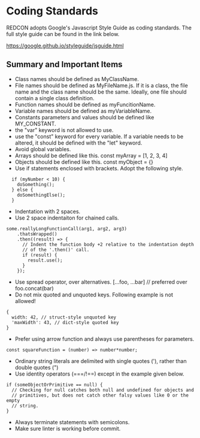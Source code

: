 # Coding Standards
REDCON adopts Google's Javascript Style Guide as coding standards. The full style guide can be found in the link below.

https://google.github.io/styleguide/jsguide.html

## Summary and Important Items 
- Class names should be defined as MyClassName.
- File names should be defined as MyFileName.js. If it is a class, the file name and the class name should be the same. Ideally, one file should contain a single class definition.
- Function names should be defined as myFuncitionName.
- Variable names should be defined as myVariableName.
- Constants parameters and values should be defined like MY_CONSTANT.
- the "var" keyword is not allowed to use.
- use the "const" keyword for every variable. If a variable needs to be altered, it should be defined with the "let" keyword.
- Avoid global variables.
- Arrays should be defined like this. const myArray = [1, 2, 3, 4]
- Objects should be defined like this. const myObject = {}
- Use if statements enclosed with brackets. Adopt the following style.
```
  if (myNumber < 10) {
    doSomething();
  } else { 
    doSomethingElse();
  }
```
- Indentation with 2 spaces.
- Use 2 space indentaiton for chained calls.
```
some.reallyLongFunctionCall(arg1, arg2, arg3)
    .thatsWrapped()
    .then((result) => {
      // Indent the function body +2 relative to the indentation depth
      // of the '.then()' call.
      if (result) {
        result.use();
      }
    });
```
- Use spread operator, over alternatives. [...foo, ...bar]   // preferred over foo.concat(bar)
- Do not mix quoted and unquoted keys. Following example is not allowed!
```
{
  width: 42, // struct-style unquoted key
  'maxWidth': 43, // dict-style quoted key
}
```
- Prefer using arrow function and always use parentheses for parameters.
```
const squareFunction = (number) => number*number;
```
- Ordinary string literals are delimited with single quotes ('), rather than double quotes (")  
- Use identity operators (===/!==) except in the example given below.
```
if (someObjectOrPrimitive == null) {
  // Checking for null catches both null and undefined for objects and
  // primitives, but does not catch other falsy values like 0 or the empty
  // string.
}
```
- Always terminate statements with semicolons.
- Make sure linter is working before commit.